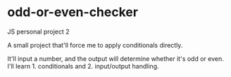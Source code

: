 # odd-or-even-checker

JS personal project 2

A small project that'll force me to apply conditionals directly.

It'll input a number, and the output will determine whether it's odd or even.
I'll learn 1. conditionals and 2. input/output handling.

